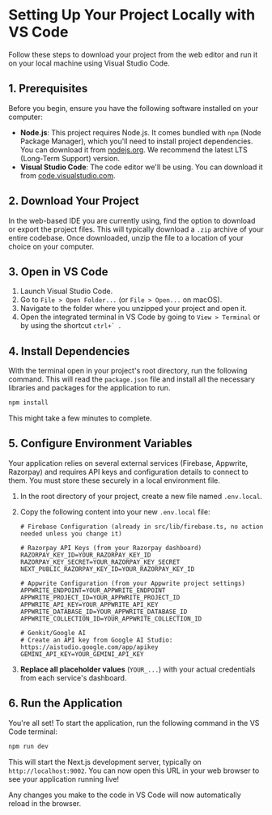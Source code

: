 # Setting Up Your Project Locally with VS Code

Follow these steps to download your project from the web editor and run it on your local machine using Visual Studio Code.

## 1. Prerequisites

Before you begin, ensure you have the following software installed on your computer:

- **Node.js**: This project requires Node.js. It comes bundled with `npm` (Node Package Manager), which you'll need to install project dependencies. You can download it from [nodejs.org](https://nodejs.org/). We recommend the latest LTS (Long-Term Support) version.
- **Visual Studio Code**: The code editor we'll be using. You can download it from [code.visualstudio.com](https://code.visualstudio.com/).

## 2. Download Your Project

In the web-based IDE you are currently using, find the option to download or export the project files. This will typically download a `.zip` archive of your entire codebase. Once downloaded, unzip the file to a location of your choice on your computer.

## 3. Open in VS Code

1.  Launch Visual Studio Code.
2.  Go to `File > Open Folder...` (or `File > Open...` on macOS).
3.  Navigate to the folder where you unzipped your project and open it.
4.  Open the integrated terminal in VS Code by going to `View > Terminal` or by using the shortcut ``ctrl+` ``.

## 4. Install Dependencies

With the terminal open in your project's root directory, run the following command. This will read the `package.json` file and install all the necessary libraries and packages for the application to run.

```bash
npm install
```

This might take a few minutes to complete.

## 5. Configure Environment Variables

Your application relies on several external services (Firebase, Appwrite, Razorpay) and requires API keys and configuration details to connect to them. You must store these securely in a local environment file.

1.  In the root directory of your project, create a new file named `.env.local`.

2.  Copy the following content into your new `.env.local` file:

    ```env
    # Firebase Configuration (already in src/lib/firebase.ts, no action needed unless you change it)

    # Razorpay API Keys (from your Razorpay dashboard)
    RAZORPAY_KEY_ID=YOUR_RAZORPAY_KEY_ID
    RAZORPAY_KEY_SECRET=YOUR_RAZORPAY_KEY_SECRET
    NEXT_PUBLIC_RAZORPAY_KEY_ID=YOUR_RAZORPAY_KEY_ID

    # Appwrite Configuration (from your Appwrite project settings)
    APPWRITE_ENDPOINT=YOUR_APPWRITE_ENDPOINT
    APPWRITE_PROJECT_ID=YOUR_APPWRITE_PROJECT_ID
    APPWRITE_API_KEY=YOUR_APPWRITE_API_KEY
    APPWRITE_DATABASE_ID=YOUR_APPWRITE_DATABASE_ID
    APPWRITE_COLLECTION_ID=YOUR_APPWRITE_COLLECTION_ID

    # Genkit/Google AI
    # Create an API key from Google AI Studio: https://aistudio.google.com/app/apikey
    GEMINI_API_KEY=YOUR_GEMINI_API_KEY
    ```

3.  **Replace all placeholder values** (`YOUR_...`) with your actual credentials from each service's dashboard.

## 6. Run the Application

You're all set! To start the application, run the following command in the VS Code terminal:

```bash
npm run dev
```

This will start the Next.js development server, typically on `http://localhost:9002`. You can now open this URL in your web browser to see your application running live!

Any changes you make to the code in VS Code will now automatically reload in the browser.
